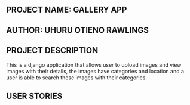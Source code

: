 ## PROJECT NAME: GALLERY APP
## AUTHOR: UHURU OTIENO RAWLINGS
## PROJECT DESCRIPTION
This is a django application that allows user to upload images and view images with their details, the images have categories and location and a user is able to search these images with their categories.
## USER STORIES